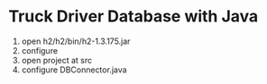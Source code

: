 # Truck Driver Database with Java
1. open h2/h2/bin/h2-1.3.175.jar
2. configure
3. open project at src
4. configure DBConnector.java
